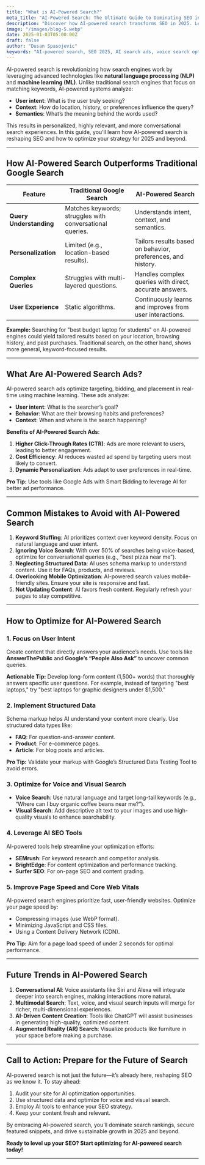 ```yaml
---
title: "What is AI-Powered Search?"
meta_title: "AI-Powered Search: The Ultimate Guide to Dominating SEO in 2025"
description: "Discover how AI-powered search transforms SEO in 2025. Learn key strategies, the difference between Google and AI search, and actionable tips to rank higher and secure featured snippets."
image: "/images/blog-5.webp"
date: 2025-01-03T05:00:00Z
draft: false
author: "Dusan Spasojevic"
keywords: "AI-powered search, SEO 2025, AI search ads, voice search optimization, structured data, featured snippets, conversational search"
---
```


AI-powered search is revolutionizing how search engines work by leveraging advanced technologies like **natural language processing (NLP)** and **machine learning (ML)**. Unlike traditional search engines that focus on matching keywords, AI-powered systems analyze:

- **User intent**: What is the user truly seeking?
- **Context**: How do location, history, or preferences influence the query?
- **Semantics**: What’s the meaning behind the words used?

This results in personalized, highly relevant, and more conversational search experiences. In this guide, you’ll learn how AI-powered search is reshaping SEO and how to optimize your strategy for 2025 and beyond.

---

## How AI-Powered Search Outperforms Traditional Google Search

| **Feature**             | **Traditional Google Search**                            | **AI-Powered Search**                                        |
| ----------------------- | -------------------------------------------------------- | ------------------------------------------------------------ |
| **Query Understanding** | Matches keywords; struggles with conversational queries. | Understands intent, context, and semantics.                  |
| **Personalization**     | Limited (e.g., location-based results).                  | Tailors results based on behavior, preferences, and history. |
| **Complex Queries**     | Struggles with multi-layered questions.                  | Handles complex queries with direct, accurate answers.       |
| **User Experience**     | Static algorithms.                                       | Continuously learns and improves from user interactions.     |

**Example:** Searching for "best budget laptop for students" on AI-powered engines could yield tailored results based on your location, browsing history, and past purchases. Traditional search, on the other hand, shows more general, keyword-focused results.

---

## What Are AI-Powered Search Ads?

AI-powered search ads optimize targeting, bidding, and placement in real-time using machine learning. These ads analyze:

- **User intent**: What is the searcher’s goal?
- **Behavior**: What are their browsing habits and preferences?
- **Context**: When and where is the search happening?

**Benefits of AI-Powered Search Ads**:

1. **Higher Click-Through Rates (CTR)**: Ads are more relevant to users, leading to better engagement.
2. **Cost Efficiency**: AI reduces wasted ad spend by targeting users most likely to convert.
3. **Dynamic Personalization**: Ads adapt to user preferences in real-time.

**Pro Tip:** Use tools like Google Ads with Smart Bidding to leverage AI for better ad performance.

---

## Common Mistakes to Avoid with AI-Powered Search

1. **Keyword Stuffing**: AI prioritizes context over keyword density. Focus on natural language and user intent.
2. **Ignoring Voice Search**: With over 50% of searches being voice-based, optimize for conversational queries (e.g., “best pizza near me”).
3. **Neglecting Structured Data**: AI uses schema markup to understand content. Use it for FAQs, products, and reviews.
4. **Overlooking Mobile Optimization**: AI-powered search values mobile-friendly sites. Ensure your site is responsive and fast.
5. **Not Updating Content**: AI favors fresh content. Regularly refresh your pages to stay competitive.

---

## How to Optimize for AI-Powered Search

### 1. Focus on User Intent

Create content that directly answers your audience’s needs. Use tools like **AnswerThePublic** and **Google’s “People Also Ask”** to uncover common queries.

**Actionable Tip:** Develop long-form content (1,500+ words) that thoroughly answers specific user questions. For example, instead of targeting "best laptops," try "best laptops for graphic designers under $1,500."

### 2. Implement Structured Data

Schema markup helps AI understand your content more clearly. Use structured data types like:

- **FAQ**: For question-and-answer content.
- **Product**: For e-commerce pages.
- **Article**: For blog posts and articles.

**Pro Tip:** Validate your markup with Google’s Structured Data Testing Tool to avoid errors.

### 3. Optimize for Voice and Visual Search

- **Voice Search**: Use natural language and target long-tail keywords (e.g., “Where can I buy organic coffee beans near me?”).
- **Visual Search**: Add descriptive alt text to your images and use high-quality visuals to enhance searchability.

### 4. Leverage AI SEO Tools

AI-powered tools help streamline your optimization efforts:

- **SEMrush**: For keyword research and competitor analysis.
- **BrightEdge**: For content optimization and performance tracking.
- **Surfer SEO**: For on-page SEO and content grading.

### 5. Improve Page Speed and Core Web Vitals

AI-powered search engines prioritize fast, user-friendly websites. Optimize your page speed by:

- Compressing images (use WebP format).
- Minimizing JavaScript and CSS files.
- Using a Content Delivery Network (CDN).

**Pro Tip:** Aim for a page load speed of under 2 seconds for optimal performance.

---

## Future Trends in AI-Powered Search

1. **Conversational AI**: Voice assistants like Siri and Alexa will integrate deeper into search engines, making interactions more natural.
2. **Multimodal Search**: Text, voice, and visual search inputs will merge for richer, multi-dimensional experiences.
3. **AI-Driven Content Creation**: Tools like ChatGPT will assist businesses in generating high-quality, optimized content.
4. **Augmented Reality (AR) Search**: Visualize products like furniture in your space before making a purchase.

---

## Call to Action: Prepare for the Future of Search

AI-powered search is not just the future—it’s already here, reshaping SEO as we know it. To stay ahead:

1. Audit your site for AI optimization opportunities.
2. Use structured data and optimize for voice and visual search.
3. Employ AI tools to enhance your SEO strategy.
4. Keep your content fresh and relevant.

By embracing AI-powered search, you’ll dominate search rankings, secure featured snippets, and drive sustainable growth in 2025 and beyond.

**Ready to level up your SEO? Start optimizing for AI-powered search today!**

---

